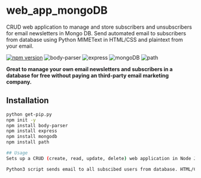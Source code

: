 # web_app_mongoDB
CRUD web application to manage and store subscribers and unsubscribers for email newsletters in Mongo DB. Send automated email to subscribers from database using Python MIMEText in HTML/CSS and plaintext from your email.

[![npm version](https://badge.fury.io/js/npm.svg)](https://badge.fury.io/js/npm)
![body-parser](https://img.shields.io/badge/body--parser-1.18.3-yellowgreen)
![express](https://img.shields.io/badge/express-4.16.4-blue)
![mongoDB](https://img.shields.io/badge/mongoDB-4.2-green)
![path](https://img.shields.io/badge/path-1.0-ff69b4)

**Great to manage your own email newsletters and subscribers in a database for free without paying an third-party email marketing company.**

## Installation
```bash
python get-pip.py
npm init -y
npm install body-parser
npm install express
npm install mongodb
npm install path

## Usage
Sets up a CRUD (create, read, update, delete) web application in Node JS. Web application allows users to fill in their contact information (name, email, status) to subscribe to email newsletters. User info is then updated in Mongo Database Atlas.

Python3 script sends email to all subscibed users from database. HTML/CSS is embedded within 

